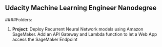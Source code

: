 ## Udacity Machine Learning Engineer Nanodegree

####Folders: 
1. **Project**: 
Deploy Recurrent Neural Network models using Amazon SageMaker. 
Add an API Gateway and Lambda function to let a Web App access the SageMaker Endpoint
